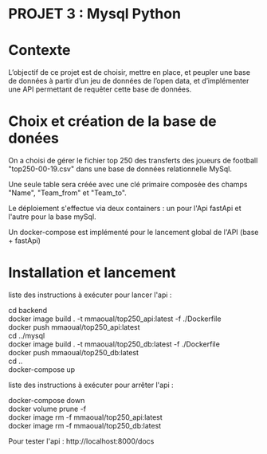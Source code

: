 # PROJET 3 : Mysql Python  
  
# Contexte  
  
L’objectif de ce projet est de choisir, mettre en place, et peupler une base de données à partir d’un jeu de données de l’open data, et d’implémenter une API permettant de requêter cette base de données.
  
  
# Choix et création de la base de donées  

On a choisi de gérer le fichier top 250 des transferts des joueurs de football "top250-00-19.csv" dans une base de données relationnelle MySql.  

Une seule table sera créée avec une clé primaire composée des champs "Name", "Team_from" et "Team_to".  

Le déploiement s'effectue via deux containers : un pour l'Api fastApi et l'autre pour la base mySql.  

Un docker-compose est implémenté pour le lancement global de l'API (base + fastApi)  
  
    
# Installation et lancement  
  
liste des instructions à exécuter pour lancer l'api :  
  
cd backend  
docker image build . -t mmaoual/top250_api:latest -f ./Dockerfile  
docker push mmaoual/top250_api:latest  
cd ../mysql  
docker image build . -t mmaoual/top250_db:latest -f ./Dockerfile  
docker push mmaoual/top250_db:latest  
cd ..  
docker-compose up  
  
    
liste des instructions à exécuter pour arrêter l'api :  
  
docker-compose down  
docker volume prune -f  
docker image rm -f mmaoual/top250_api:latest  
docker image rm -f mmaoual/top250_db:latest  
  
Pour tester l'api : http://localhost:8000/docs  